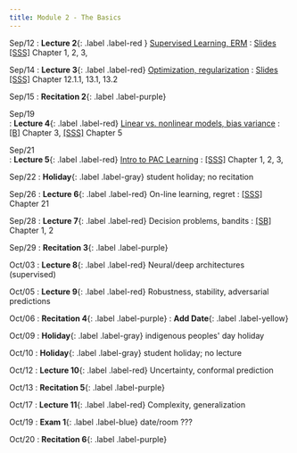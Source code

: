 ```yaml
---
title: Module 2 - The Basics
---
```

Sep/12
: **Lecture 2**{: .label .label-red } [Supervised Learning, ERM](/supervised/classification_fundamentals/)
    : [Slides](/assets/slides/erm.pdf)<br>[[SSS]](http://www.cs.huji.ac.il/~shais/UnderstandingMachineLearning) Chapter 1, 2, 3,
   
Sep/14
: **Lecture 3**{: .label .label-red} [Optimization, regularization](/review)
    : [Slides](/assets/slides/optimization.pdf)<br>[[SSS]](http://www.cs.huji.ac.il/~shais/UnderstandingMachineLearning) Chapter 12.1.1, 13.1, 13.2

Sep/15
: **Recitation 2**{: .label .label-purple}
   <!-- : [Handout]() -->

Sep/19 	
: **Lecture 4**{: .label .label-red} [Linear vs. nonlinear models, bias variance](/supervised/explicit_regularization)
  : [[B]](http://incompleteideas.net/book/RLbook2020trimmed.pdf) Chapter 3, [[SSS]](http://www.cs.huji.ac.il/~shais/UnderstandingMachineLearning) Chapter 5

Sep/21 	
: **Lecture 5**{: .label .label-red} [Intro to PAC Learning](/supervised/learnability_and_vc)
  : [[SSS]](http://www.cs.huji.ac.il/~shais/UnderstandingMachineLearning) Chapter 1, 2, 3, 

Sep/22
: **Holiday**{: .label .label-gray} student holiday; no recitation

Sep/26
: **Lecture 6**{: .label .label-red} On-line learning, regret
    : [[SSS]](http://www.cs.huji.ac.il/~shais/UnderstandingMachineLearning) Chapter 21 

Sep/28
: **Lecture 7**{: .label .label-red} Decision problems, bandits
    : [[SB]](http://incompleteideas.net/book/RLbook2020trimmed.pdf) Chapter 1, 2

Sep/29
: **Recitation 3**{: .label .label-purple}
    <!-- : [Handout]() -->

Oct/03
: **Lecture 8**{: .label .label-red} Neural/deep architectures (supervised)
    <!-- : [Slides](), [Notes]() -->

Oct/05
: **Lecture 9**{: .label .label-red} Robustness, stability, adversarial predictions
    <!-- : [Slides]() -->

Oct/06
: **Recitation 4**{: .label .label-purple}
    <!-- : [Handout]() -->
: **Add Date**{: .label .label-yellow}

Oct/09
: **Holiday**{: .label .label-gray} indigenous peoples' day holiday

Oct/10
: **Holiday**{: .label .label-gray} student holiday; no lecture

Oct/12
: **Lecture 10**{: .label .label-red} Uncertainty, conformal prediction
    <!-- : [Slides](), [Notes]() -->

Oct/13
: **Recitation 5**{: .label .label-purple}
    <!-- : [Handout]() -->

Oct/17
: **Lecture 11**{: .label .label-red} Complexity, generalization
    <!-- : [Slides](), [Notes]() -->

Oct/19
: **Exam 1**{: .label .label-blue} date/room ???

Oct/20
: **Recitation 6**{: .label .label-purple}
    <!-- : [Handout]() -->
